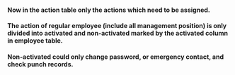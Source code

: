 #### Now in the action table only the actions which need to be assigned.

#### The action of regular employee (include all management position) is only divided into activated and non-activated marked by the activated column in employee table.

#### Non-activated could only change password, or emergency contact, and check punch records.
